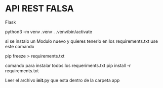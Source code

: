 # API REST FALSA

Flask

python3 -m venv .venv
. .venv/bin/activate


si se instalo un Modulo nuevo y quieres tenerlo en los requirements.txt use este comando

pip freeze > requirements.txt

comando para instalar todos los requeriments.txt
pip install -r requirements.txt


Leer el archivo __init__.py que esta dentro de la carpeta app